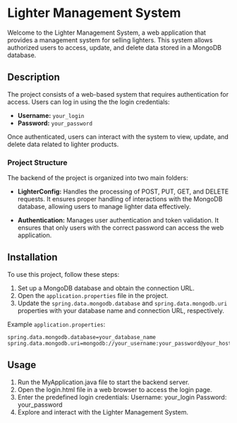 # Lighter Management System

Welcome to the Lighter Management System, a web application that provides a management system for selling lighters. 
This system allows authorized users to access, update, and delete data stored in a MongoDB database.

## Description

The project consists of a web-based system that requires authentication for access. Users can log in using the the login credentials:

- **Username:** `your_login`
- **Password:** `your_password`

Once authenticated, users can interact with the system to view, update, and delete data related to lighter products.

### Project Structure

The backend of the project is organized into two main folders:

- **LighterConfig:** Handles the processing of POST, PUT, GET, and DELETE requests. It ensures proper handling of interactions with the MongoDB database, allowing users to manage lighter data effectively.

- **Authentication:** Manages user authentication and token validation. It ensures that only users with the correct password can access the web application.

## Installation

To use this project, follow these steps:

1. Set up a MongoDB database and obtain the connection URL.
2. Open the `application.properties` file in the project.
3. Update the `spring.data.mongodb.database` and `spring.data.mongodb.uri` properties with your database name and connection URL, respectively.

Example `application.properties`:

```properties
spring.data.mongodb.database=your_database_name
spring.data.mongodb.uri=mongodb://your_username:your_password@your_host:your_port/your_database_name
```


## Usage

1. Run the MyApplication.java file to start the backend server.
2. Open the login.html file in a web browser to access the login page.
3. Enter the predefined login credentials:
    Username: your_login
    Password: your_password
4. Explore and interact with the Lighter Management System.

